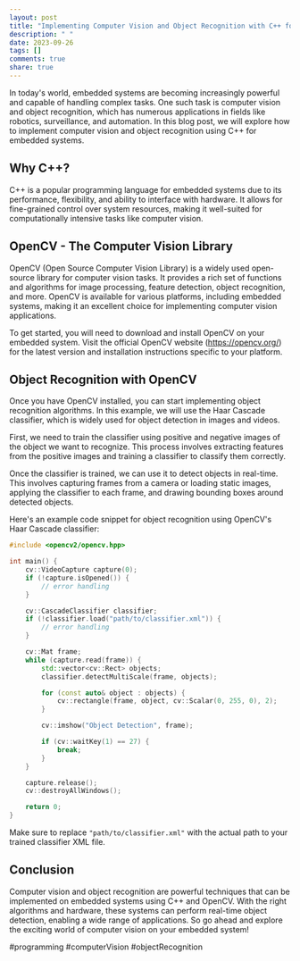 ```yaml
---
layout: post
title: "Implementing Computer Vision and Object Recognition with C++ for Embedded Systems"
description: " "
date: 2023-09-26
tags: []
comments: true
share: true
---
```


In today's world, embedded systems are becoming increasingly powerful and capable of handling complex tasks. One such task is computer vision and object recognition, which has numerous applications in fields like robotics, surveillance, and automation. In this blog post, we will explore how to implement computer vision and object recognition using C++ for embedded systems.

## Why C++?

C++ is a popular programming language for embedded systems due to its performance, flexibility, and ability to interface with hardware. It allows for fine-grained control over system resources, making it well-suited for computationally intensive tasks like computer vision.

## OpenCV - The Computer Vision Library

OpenCV (Open Source Computer Vision Library) is a widely used open-source library for computer vision tasks. It provides a rich set of functions and algorithms for image processing, feature detection, object recognition, and more. OpenCV is available for various platforms, including embedded systems, making it an excellent choice for implementing computer vision applications.

To get started, you will need to download and install OpenCV on your embedded system. Visit the official OpenCV website (https://opencv.org/) for the latest version and installation instructions specific to your platform.

## Object Recognition with OpenCV

Once you have OpenCV installed, you can start implementing object recognition algorithms. In this example, we will use the Haar Cascade classifier, which is widely used for object detection in images and videos.

First, we need to train the classifier using positive and negative images of the object we want to recognize. This process involves extracting features from the positive images and training a classifier to classify them correctly.

Once the classifier is trained, we can use it to detect objects in real-time. This involves capturing frames from a camera or loading static images, applying the classifier to each frame, and drawing bounding boxes around detected objects.

Here's an example code snippet for object recognition using OpenCV's Haar Cascade classifier:

```cpp
#include <opencv2/opencv.hpp>

int main() {
    cv::VideoCapture capture(0);
    if (!capture.isOpened()) {
        // error handling
    }

    cv::CascadeClassifier classifier;
    if (!classifier.load("path/to/classifier.xml")) {
        // error handling
    }

    cv::Mat frame;
    while (capture.read(frame)) {
        std::vector<cv::Rect> objects;
        classifier.detectMultiScale(frame, objects);

        for (const auto& object : objects) {
            cv::rectangle(frame, object, cv::Scalar(0, 255, 0), 2);
        }

        cv::imshow("Object Detection", frame);

        if (cv::waitKey(1) == 27) {
            break;
        }
    }

    capture.release();
    cv::destroyAllWindows();

    return 0;
}
```

Make sure to replace `"path/to/classifier.xml"` with the actual path to your trained classifier XML file.

## Conclusion

Computer vision and object recognition are powerful techniques that can be implemented on embedded systems using C++ and OpenCV. With the right algorithms and hardware, these systems can perform real-time object detection, enabling a wide range of applications. So go ahead and explore the exciting world of computer vision on your embedded system!

#programming #computerVision #objectRecognition